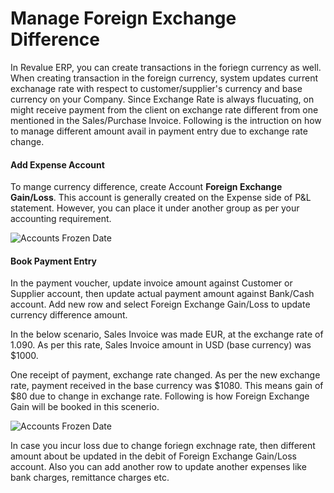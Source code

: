 # Manage Foreign Exchange Difference

In Revalue ERP, you can create transactions in the foriegn currency as well. When creating transaction in the foreign currency, system updates current exchanage rate with respect to customer/supplier's currency and base currency on your Company. Since Exchange Rate is always flucuating, on might receive payment from the client on exchange rate different from one mentioned in the Sales/Purchase Invoice. Following is the intruction on how to manage different amount avail in payment entry due to exchange rate change.

#### Add Expense Account

To mange currency difference, create Account **Foreign Exchange Gain/Loss**. This account is generally created on the Expense side of P&L statement. However, you can place it under another group as per your accounting requirement.

<img alt="Accounts Frozen Date" class="screenshot" src="{{docs_base_url}}/assets/img/articles/exchange-rate-difference-1.png">

#### Book Payment Entry

In the payment voucher, update invoice amount against Customer or Supplier account, then update actual payment amount against Bank/Cash account. Add new row and select Foreign Exchange Gain/Loss to update currency difference amount.

In the below scenario, Sales Invoice was made EUR, at the exchange rate of 1.090. As per this rate, Sales Invoice amount in USD (base currency) was $1000.

One receipt of payment, exchange rate changed. As per the new exchange rate, payment received in the base currency was $1080. This means gain of $80 due to change in exchange rate. Following is how Foreign Exchange Gain will be booked in this scenerio.

<img alt="Accounts Frozen Date" class="screenshot" src="{{docs_base_url}}/assets/img/articles/exchange-rate-difference-2.gif">

In case you incur loss due to change foriegn exchnage rate, then different amount about be updated in the debit of Foreign Exchange Gain/Loss account. Also you can add another row to update another expenses like bank charges, remittance charges etc.

<!-- markdown -->
